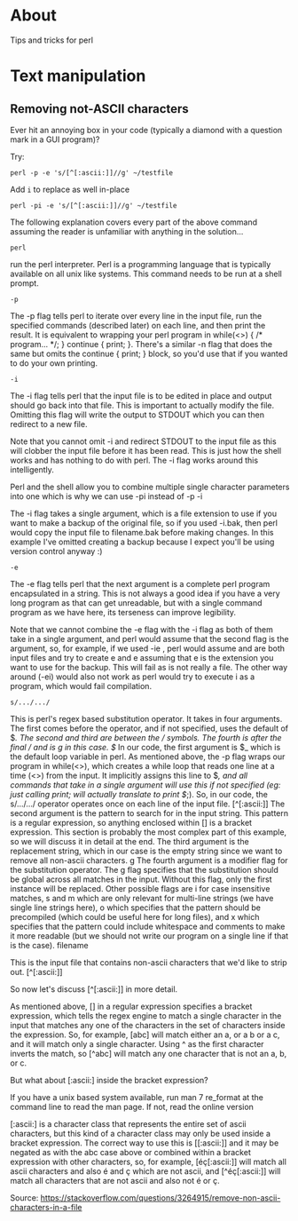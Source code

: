 # About
Tips and tricks for perl

# Text manipulation

## Removing not-ASCII characters
Ever hit an annoying box in your code (typically a diamond with a question mark in a GUI program)?

Try:
```
perl -p -e 's/[^[:ascii:]]//g' ~/testfile
```

Add `i` to replace as well in-place
```
perl -pi -e 's/[^[:ascii:]]//g' ~/testfile
```

The following explanation covers every part of the above command assuming the reader is unfamiliar with anything in the solution...

`perl`

run the perl interpreter. Perl is a programming language that is typically available on all unix like systems. This command needs to be run at a shell prompt.

`-p`

The -p flag tells perl to iterate over every line in the input file, run the specified commands (described later) on each line, and then print the result. It is equivalent to wrapping your perl program in while(<>) { /* program... */; } continue { print; }. There's a similar -n flag that does the same but omits the continue { print; } block, so you'd use that if you wanted to do your own printing.

`-i`

The -i flag tells perl that the input file is to be edited in place and output should go back into that file. This is important to actually modify the file. Omitting this flag will write the output to STDOUT which you can then redirect to a new file.

Note that you cannot omit -i and redirect STDOUT to the input file as this will clobber the input file before it has been read. This is just how the shell works and has nothing to do with perl. The  -i flag works around this intelligently.

Perl and the shell allow you to combine multiple single character parameters into one which is why we can use -pi instead of -p -i

The -i flag takes a single argument, which is a file extension to use if you want to make a backup of the original file, so if you used -i.bak, then perl would copy the input file to filename.bak before making changes. In this example I've omitted creating a backup because I expect you'll be using version control anyway :)

`-e`

The -e flag tells perl that the next argument is a complete perl program encapsulated in a string. This is not always a good idea if you have a very long program as that can get unreadable, but with a single command program as we have here, its terseness can improve legibility.

Note that we cannot combine the -e flag with the -i flag as both of them take in a single argument, and perl would assume that the second flag is the argument, so, for example, if we used -ie <program> <filename>, perl would assume <program> and <filename> are both input files and try to create <program>e and <filename>e assuming that e is the extension you want to use for the backup. This will fail as <program> is not really a file. The other way around (-ei) would also not work as perl would try to execute i as a program, which would fail compilation.

`s/.../.../`

This is perl's regex based substitution operator. It takes in four arguments. The first comes before the operator, and if not specified, uses the default of $_. The second and third are between the / symbols. The fourth is after the final / and is g in this case.
$_ In our code, the first argument is $_ which is the default loop variable in perl. As mentioned above, the -p flag wraps our program in while(<>), which creates a while loop that reads one line at a time (<>) from the input. It implicitly assigns this line to $_, and all commands that take in a single argument will use this if not specified (eg: just calling print; will actually translate to print $_;). So, in our code, the s/.../.../ operator operates once on each line of the input file.
[^[:ascii:]] The second argument is the pattern to search for in the input string. This pattern is a regular expression, so anything enclosed within [] is a bracket expression. This section is probably the most complex part of this example, so we will discuss it in detail at the end.
<empty string> The third argument is the replacement string, which in our case is the empty string since we want to remove all non-ascii characters.
g The fourth argument is a modifier flag for the substitution operator. The g flag specifies that the substitution should be global across all matches in the input. Without this flag, only the first instance will be replaced. Other possible flags are i for case insensitive matches, s and m which are only relevant for multi-line strings (we have single line strings here), o which specifies that the pattern should be precompiled (which could be useful here for long files), and x which specifies that the pattern could include whitespace and comments to make it more readable (but we should not write our program on a single line if that is the case).
filename

This is the input file that contains non-ascii characters that we'd like to strip out.
[^[:ascii:]]

So now let's discuss [^[:ascii:]] in more detail.

As mentioned above, [] in a regular expression specifies a bracket expression, which tells the regex engine to match a single character in the input that matches any one of the characters in the set of characters inside the expression. So, for example, [abc] will match either an a, or a b or a c, and it will match only a single character. Using ^ as the first character inverts the match, so [^abc] will match any one character that is not an a, b, or c.

But what about [:ascii:] inside the bracket expression?

If you have a unix based system available, run man 7 re_format at the command line to read the man page. If not, read the online version

[:ascii:] is a character class that represents the entire set of ascii characters, but this kind of a character class may only be used inside a bracket expression. The correct way to use this is [[:ascii:]] and it may be negated as with the abc case above or combined within a bracket expression with other characters, so, for example, [éç[:ascii:]] will match all ascii characters and also é and ç which are not ascii, and [^éç[:ascii:]] will match all characters that are not ascii and also not é or ç.

Source: https://stackoverflow.com/questions/3264915/remove-non-ascii-characters-in-a-file
